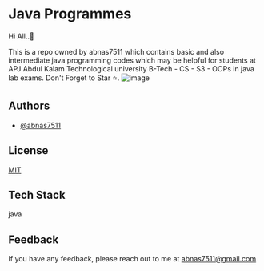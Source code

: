 
# Java Programmes

Hi All..👀

This is a repo owned by abnas7511 which contains basic and also intermediate java programming codes which may be helpful for students at APJ Abdul Kalam Technological university B-Tech - CS - S3 - OOPs in java lab exams.
Don't Forget to Star ⭐.
<img width:400px src="https://www.mementotech.in/assets/images/banner/java.jpg" alt="image"/>



## Authors

- [@abnas7511](https://www.github.com/abnas7511)


## License

[MIT](https://choosealicense.com/licenses/mit/)


## Tech Stack

java


## Feedback

If you have any feedback, please reach out to me at abnas7511@gmail.com
